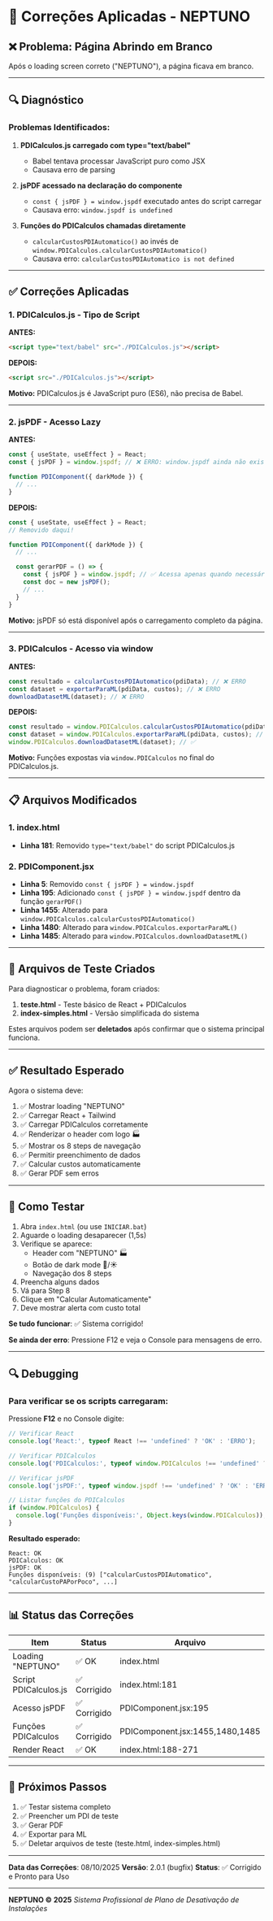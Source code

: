 # 🔧 Correções Aplicadas - NEPTUNO

## ❌ Problema: Página Abrindo em Branco

Após o loading screen correto ("NEPTUNO"), a página ficava em branco.

---

## 🔍 Diagnóstico

### Problemas Identificados:

1. **PDICalculos.js carregado com type="text/babel"**
   - Babel tentava processar JavaScript puro como JSX
   - Causava erro de parsing

2. **jsPDF acessado na declaração do componente**
   - `const { jsPDF } = window.jspdf` executado antes do script carregar
   - Causava erro: `window.jspdf is undefined`

3. **Funções do PDICalculos chamadas diretamente**
   - `calcularCustosPDIAutomatico()` ao invés de `window.PDICalculos.calcularCustosPDIAutomatico()`
   - Causava erro: `calcularCustosPDIAutomatico is not defined`

---

## ✅ Correções Aplicadas

### 1. PDICalculos.js - Tipo de Script

**ANTES:**
```html
<script type="text/babel" src="./PDICalculos.js"></script>
```

**DEPOIS:**
```html
<script src="./PDICalculos.js"></script>
```

**Motivo:** PDICalculos.js é JavaScript puro (ES6), não precisa de Babel.

---

### 2. jsPDF - Acesso Lazy

**ANTES:**
```javascript
const { useState, useEffect } = React;
const { jsPDF } = window.jspdf; // ❌ ERRO: window.jspdf ainda não existe

function PDIComponent({ darkMode }) {
  // ...
}
```

**DEPOIS:**
```javascript
const { useState, useEffect } = React;
// Removido daqui!

function PDIComponent({ darkMode }) {
  // ...

  const gerarPDF = () => {
    const { jsPDF } = window.jspdf; // ✅ Acessa apenas quando necessário
    const doc = new jsPDF();
    // ...
  }
}
```

**Motivo:** jsPDF só está disponível após o carregamento completo da página.

---

### 3. PDICalculos - Acesso via window

**ANTES:**
```javascript
const resultado = calcularCustosPDIAutomatico(pdiData); // ❌ ERRO
const dataset = exportarParaML(pdiData, custos); // ❌ ERRO
downloadDatasetML(dataset); // ❌ ERRO
```

**DEPOIS:**
```javascript
const resultado = window.PDICalculos.calcularCustosPDIAutomatico(pdiData); // ✅
const dataset = window.PDICalculos.exportarParaML(pdiData, custos); // ✅
window.PDICalculos.downloadDatasetML(dataset); // ✅
```

**Motivo:** Funções expostas via `window.PDICalculos` no final do PDICalculos.js.

---

## 📋 Arquivos Modificados

### 1. index.html
- **Linha 181**: Removido `type="text/babel"` do script PDICalculos.js

### 2. PDIComponent.jsx
- **Linha 5**: Removido `const { jsPDF } = window.jspdf`
- **Linha 195**: Adicionado `const { jsPDF } = window.jspdf` dentro da função `gerarPDF()`
- **Linha 1455**: Alterado para `window.PDICalculos.calcularCustosPDIAutomatico()`
- **Linha 1480**: Alterado para `window.PDICalculos.exportarParaML()`
- **Linha 1485**: Alterado para `window.PDICalculos.downloadDatasetML()`

---

## 🧪 Arquivos de Teste Criados

Para diagnosticar o problema, foram criados:

1. **teste.html** - Teste básico de React + PDICalculos
2. **index-simples.html** - Versão simplificada do sistema

Estes arquivos podem ser **deletados** após confirmar que o sistema principal funciona.

---

## ✅ Resultado Esperado

Agora o sistema deve:

1. ✅ Mostrar loading "NEPTUNO"
2. ✅ Carregar React + Tailwind
3. ✅ Carregar PDICalculos corretamente
4. ✅ Renderizar o header com logo 🏭
5. ✅ Mostrar os 8 steps de navegação
6. ✅ Permitir preenchimento de dados
7. ✅ Calcular custos automaticamente
8. ✅ Gerar PDF sem erros

---

## 🚀 Como Testar

1. Abra `index.html` (ou use `INICIAR.bat`)
2. Aguarde o loading desaparecer (1,5s)
3. Verifique se aparece:
   - Header com "NEPTUNO" 🏭
   - Botão de dark mode 🌙/☀️
   - Navegação dos 8 steps
4. Preencha alguns dados
5. Vá para Step 8
6. Clique em "Calcular Automaticamente"
7. Deve mostrar alerta com custo total

**Se tudo funcionar**: ✅ Sistema corrigido!

**Se ainda der erro**: Pressione F12 e veja o Console para mensagens de erro.

---

## 🔍 Debugging

### Para verificar se os scripts carregaram:

Pressione **F12** e no Console digite:

```javascript
// Verificar React
console.log('React:', typeof React !== 'undefined' ? 'OK' : 'ERRO');

// Verificar PDICalculos
console.log('PDICalculos:', typeof window.PDICalculos !== 'undefined' ? 'OK' : 'ERRO');

// Verificar jsPDF
console.log('jsPDF:', typeof window.jspdf !== 'undefined' ? 'OK' : 'ERRO');

// Listar funções do PDICalculos
if (window.PDICalculos) {
  console.log('Funções disponíveis:', Object.keys(window.PDICalculos));
}
```

**Resultado esperado:**
```
React: OK
PDICalculos: OK
jsPDF: OK
Funções disponíveis: (9) ["calcularCustosPDIAutomatico", "calcularCustoPAPorPoco", ...]
```

---

## 📊 Status das Correções

| Item | Status | Arquivo |
|------|--------|---------|
| Loading "NEPTUNO" | ✅ OK | index.html |
| Script PDICalculos.js | ✅ Corrigido | index.html:181 |
| Acesso jsPDF | ✅ Corrigido | PDIComponent.jsx:195 |
| Funções PDICalculos | ✅ Corrigido | PDIComponent.jsx:1455,1480,1485 |
| Render React | ✅ OK | index.html:188-271 |

---

## 🎯 Próximos Passos

1. ✅ Testar sistema completo
2. ✅ Preencher um PDI de teste
3. ✅ Gerar PDF
4. ✅ Exportar para ML
5. ✅ Deletar arquivos de teste (teste.html, index-simples.html)

---

**Data das Correções**: 08/10/2025
**Versão**: 2.0.1 (bugfix)
**Status**: ✅ Corrigido e Pronto para Uso

---

**NEPTUNO © 2025**
*Sistema Profissional de Plano de Desativação de Instalações*
